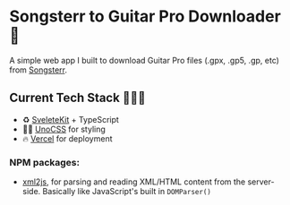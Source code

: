 # Songsterr to Guitar Pro Downloader 🎸

A simple web app I built to download Guitar Pro files (.gpx, .gp5, .gp, etc) from [Songsterr](https://www.songsterr.com/).

## Current Tech Stack 👨🏻‍💻

- ♻️ [SveleteKit](https://kit.svelte.dev/) + TypeScript
- 💅🏻 [UnoCSS](https://github.com/unocss/unocss) for styling
- 🔥 [Vercel](https://vercel.com/) for deployment

### NPM packages:

- [xml2js](https://www.npmjs.com/package/xml2js), for parsing and reading XML/HTML content from the server-side. Basically like JavaScript's built in `DOMParser()`
